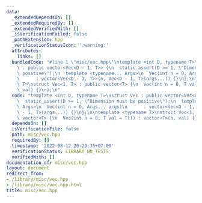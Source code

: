 ```yaml
---
data:
  _extendedDependsOn: []
  _extendedRequiredBy: []
  _extendedVerifiedWith: []
  _isVerificationFailed: false
  _pathExtension: hpp
  _verificationStatusIcon: ':warning:'
  attributes:
    links: []
  bundledCode: "#line 1 \"misc/vec.hpp\"\ntemplate <int D, typename T>\nstruct Vec\
    \ : public vector<Vec<D - 1, T>> {\n  static_assert(D >= 1, \"Dimension must be\
    \ positive\");\n  template <typename... Args>\n  Vec(int n = 0, Args... args)\n\
    \      : vector<Vec<D - 1, T>>(n, Vec<D - 1, T>(args...)) {}\n};\n\ntemplate <typename\
    \ T>\nstruct Vec<1, T> : public vector<T> {\n  Vec(int n = 0, T val = T()) : vector<T>(n,\
    \ val) {}\n};\n"
  code: "template <int D, typename T>\nstruct Vec : public vector<Vec<D - 1, T>> {\n\
    \  static_assert(D >= 1, \"Dimension must be positive\");\n  template <typename...\
    \ Args>\n  Vec(int n = 0, Args... args)\n      : vector<Vec<D - 1, T>>(n, Vec<D\
    \ - 1, T>(args...)) {}\n};\n\ntemplate <typename T>\nstruct Vec<1, T> : public\
    \ vector<T> {\n  Vec(int n = 0, T val = T()) : vector<T>(n, val) {}\n};"
  dependsOn: []
  isVerificationFile: false
  path: misc/vec.hpp
  requiredBy: []
  timestamp: '2022-08-12 20:20:35+07:00'
  verificationStatus: LIBRARY_NO_TESTS
  verifiedWith: []
documentation_of: misc/vec.hpp
layout: document
redirect_from:
- /library/misc/vec.hpp
- /library/misc/vec.hpp.html
title: misc/vec.hpp
---
```

